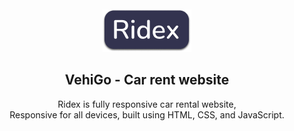 <div align="center">
  

  <br />
  <br />
  
  <img src="./readme-images/project-logo.png" />

  <h2 align="center">VehiGo - Car rent website</h2>

  Ridex is fully responsive car rental website, <br />Responsive for all devices, built using HTML, CSS, and JavaScript.

</div>

<br />